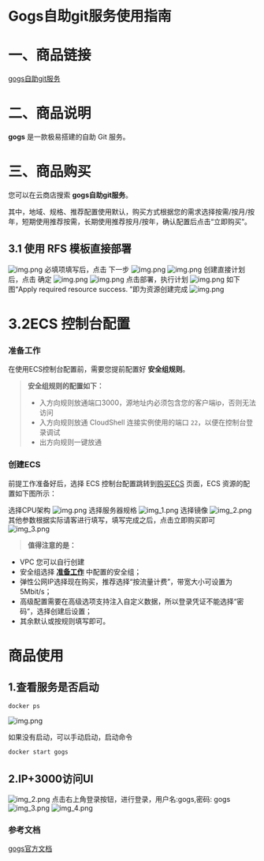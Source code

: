 # Gogs自助git服务使用指南

# 一、商品链接

[gogs自助git服务](https://marketplace.huaweicloud.com/hidden/contents/5a704ba0-f51c-42cc-9947-71f2f50072bd#productid=OFFI1148937988424810496)

# 二、商品说明

**gogs** 是一款极易搭建的自助 Git 服务。

# 三、商品购买

您可以在云商店搜索 **gogs自助git服务**。

其中，地域、规格、推荐配置使用默认，购买方式根据您的需求选择按需/按月/按年，短期使用推荐按需，长期使用推荐按月/按年，确认配置后点击“立即购买”。


## 3.1 使用 RFS 模板直接部署
![img.png](images/img1.png)
必填项填写后，点击 下一步
![img.png](images/img2.png)
![img.png](images/img3.png)
创建直接计划后，点击 确定
![img.png](images/img4.png)
![img.png](images/img5.png)
点击部署，执行计划
![img.png](images/img6.png)
如下图“Apply required resource success. ”即为资源创建完成
![img.png](images/img7.png)
# 3.2ECS 控制台配置

### 准备工作

在使用ECS控制台配置前，需要您提前配置好 **安全组规则**。

> **安全组规则的配置如下：**
> - 入方向规则放通端口3000，源地址内必须包含您的客户端ip，否则无法访问
> - 入方向规则放通 CloudShell 连接实例使用的端口 `22`，以便在控制台登录调试
> - 出方向规则一键放通

### 创建ECS

前提工作准备好后，选择 ECS 控制台配置跳转到[购买ECS](https://support.huaweicloud.com/qs-ecs/ecs_01_0103.html) 页面，ECS 资源的配置如下图所示：

选择CPU架构
![img.png](images/img8.png)
选择服务器规格
![img_1.png](images/img_1.png)
选择镜像
![img_2.png](images/img_2.png)
其他参数根据实际请客进行填写，填写完成之后，点击立即购买即可
![img_3.png](images/img_3.png)


> **值得注意的是：**
- VPC 您可以自行创建
- 安全组选择 [**准备工作**](#准备工作) 中配置的安全组；
- 弹性公网IP选择现在购买，推荐选择“按流量计费”，带宽大小可设置为5Mbit/s；
- 高级配置需要在高级选项支持注入自定义数据，所以登录凭证不能选择“密码”，选择创建后设置；
- 其余默认或按规则填写即可。

# 商品使用

## 1.查看服务是否启动

```bash
docker ps
```
![img.png](images/img_4.png)

如果没有启动，可以手动启动，启动命令
```bash
docker start gogs
```
## 2.IP+3000访问UI
![img_2.png](images/img_5.png)
点击右上角登录按钮，进行登录，用户名:gogs,密码: gogs
![img_3.png](images/img_6.png)
![img_4.png](images/img_7.png)
### 参考文档

[gogs官方文档](https://gogs.io/docs)
